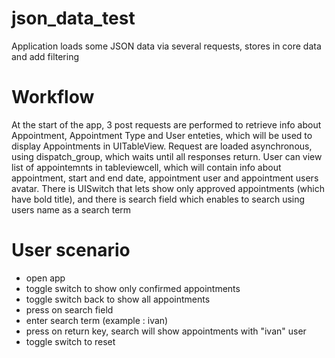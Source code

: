 # json_data_test

Application loads some JSON data via several requests, stores in core data and add filtering

# Workflow

At the start of the app, 3 post requests are performed to retrieve info about Appointment, Appointment Type and User enteties, which will be used to display Appointments in UITableView. Request are loaded asynchronous, using dispatch_group, which waits until all responses return. User can view list of appointemnts in tableviewcell, which will contain info about appointment, start and end date, appointment user and appointment users avatar. There is UISwitch that lets show only approved appointments (which have bold title), and there is search field which enables to search using users name as a search term 

# User scenario

- open app
- toggle switch to show only confirmed appointments
- toggle switch back to show all appointments
- press on search field
- enter search term (example : ivan)
- press on return key, search will show appointments with "ivan" user
- toggle switch to reset
